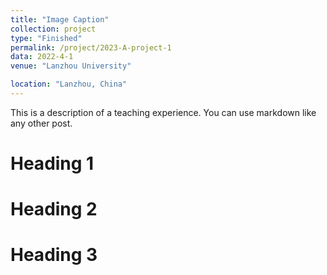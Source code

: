 ```yaml
---
title: "Image Caption"
collection: project
type: "Finished"
permalink: /project/2023-A-project-1
data: 2022-4-1
venue: "Lanzhou University"

location: "Lanzhou, China"
---
```


This is a description of a teaching experience. You can use markdown like any other post.

Heading 1
======

Heading 2
======

Heading 3
======
